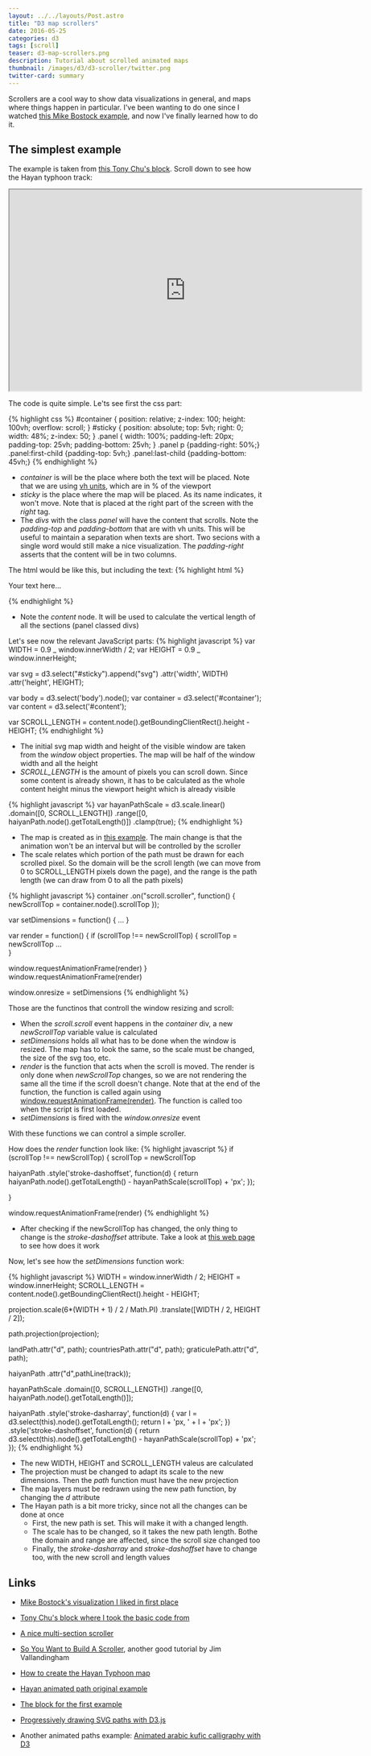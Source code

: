 ```yaml
---
layout: ../../layouts/Post.astro
title: "D3 map scrollers"
date: 2016-05-25
categories: d3
tags: [scroll]
teaser: d3-map-scrollers.png
description: Tutorial about scrolled animated maps
thumbnail: /images/d3/d3-scroller/twitter.png
twitter-card: summary
---
```


Scrollers are a cool way to show data visualizations in general, and maps where things happen in particular. I've been wanting to do one since I watched [this Mike Bostock example](http://www.nytimes.com/newsgraphics/2013/10/13/russia/), and now I've finally learned how to do it.

## The simplest example

The example is taken from [this Tony Chu's block](http://bl.ocks.org/tonyhschu/af64df46f7b5b760fc1db1260dd6ec6a). Scroll down to see how the Hayan typhoon track:

<iframe src="https://cdn.rawgit.com/rveciana/eeaa71659adbc88dc4165eaf99dcb9be/raw/4812ed4d7330335bed355a082742367b484b3048/index.html" width="700" height="400" scrolling="yes"></iframe>

The code is quite simple. Le'ts see first the css part:

{% highlight css %}
#container {
position: relative;
z-index: 100;
height: 100vh;
overflow: scroll;
}
#sticky {
position: absolute;
top: 5vh;
right: 0;
width: 48%;
z-index: 50;
}
.panel {
width: 100%;
padding-left: 20px;
padding-top: 25vh;
padding-bottom: 25vh;
}
.panel p {padding-right: 50%;}
.panel:first-child {padding-top: 5vh;}
.panel:last-child {padding-bottom: 45vh;}
{% endhighlight %}

- _container_ is will be the place where both the text will be placed. Note that we are using [vh units](http://www.w3schools.com/cssref/css_units.asp), which are in % of the viewport
- _sticky_ is the place where the map will be placed. As its name indicates, it won't move. Note that is placed at the right part of the screen with the _right_ tag.
- The _divs_ with the class _panel_ will have the content that scrolls. Note the _padding-top_ and _padding-bottom_ that are with vh units. This will be useful to maintain a separation when texts are short. Two secions with a single word would still make a nice visualization. The _padding-right_ asserts that the content will be in two columns.

The html would be like this, but including the text:
{% highlight html %}

<div id="sticky"></div>
<div id="container">
  <div id="content">
    <div class="panel">
      <p>Your text here...</p>
    </div>

</div>
{% endhighlight %}

- Note the _content_ node. It will be used to calculate the vertical length of all the sections (panel classed divs)

Let's see now the relevant JavaScript parts:
{% highlight javascript %}
var WIDTH = 0.9 _ window.innerWidth / 2;
var HEIGHT = 0.9 _ window.innerHeight;

var svg = d3.select("#sticky").append("svg")
.attr('width', WIDTH)
.attr('height', HEIGHT);

var body = d3.select('body').node();
var container = d3.select('#container');
var content = d3.select('#content');

var SCROLL_LENGTH = content.node().getBoundingClientRect().height - HEIGHT;
{% endhighlight %}

- The initial svg map width and height of the visible window are taken from the _window_ object properties. The map will be half of the window width and all the height
- _SCROLL_LENGTH_ is the amount of pixels you can scroll down. Since some content is already shown, it has to be calculated as the whole content height minus the viewport height which is already visible

{% highlight javascript %}
var hayanPathScale = d3.scale.linear()
.domain([0, SCROLL_LENGTH])
.range([0, haiyanPath.node().getTotalLength()])
.clamp(true);
{% endhighlight %}

- The map is created as in [this example](http://bl.ocks.org/rveciana/8464690). The main change is that the animation won't be an interval but will be controlled by the scroller
- The scale relates which portion of the path must be drawn for each scrolled pixel. So the domain will be the scroll length (we can move from 0 to SCROLL_LENGTH pixels down the page), and the range is the path length (we can draw from 0 to all the path pixels)

{% highlight javascript %}
container
.on("scroll.scroller", function() {
newScrollTop = container.node().scrollTop
});

var setDimensions = function() {
...
}

var render = function() {
if (scrollTop !== newScrollTop) {
scrollTop = newScrollTop
...  
}

window.requestAnimationFrame(render)
}
window.requestAnimationFrame(render)

window.onresize = setDimensions
{% endhighlight %}

Those are the functinos that controll the window resizing and scroll:

- When the _scroll.scroll_ event happens in the _container_ div, a new _newScrollTop_ variable value is calculated
- _setDimensions_ holds all what has to be done when the window is resized. The map has to look the same, so the scale must be changed, the size of the svg too, etc.
- _render_ is the function that acts when the scroll is moved. The render is only done when _newScrollTop_ changes, so we are not rendering the same all the time if the scroll doesn't change. Note that at the end of the function, the function is called again using [window.requestAnimationFrame(render)](https://developer.mozilla.org/en-US/docs/Web/API/window/requestAnimationFrame). The function is called too when the script is first loaded.
- _setDimensions_ is fired with the _window.onresize_ event

With these functions we can control a simple scroller.

How does the _render_ function look like:
{% highlight javascript %}
if (scrollTop !== newScrollTop) {
scrollTop = newScrollTop

haiyanPath
.style('stroke-dashoffset', function(d) {
return haiyanPath.node().getTotalLength() - hayanPathScale(scrollTop) + 'px';
});

}

window.requestAnimationFrame(render)
{% endhighlight %}

- After checking if the newScrollTop has changed, the only thing to change is the _stroke-dashoffset_ attribute. Take a look at [this web page](http://www.alolo.co/blog/2013/11/14/progressively-draw-svg-paths-with-d3js) to see how does it work

Now, let's see how the _setDimensions_ function work:

{% highlight javascript %}
WIDTH = window.innerWidth / 2;
HEIGHT = window.innerHeight;
SCROLL_LENGTH = content.node().getBoundingClientRect().height - HEIGHT;

projection.scale(6\*(WIDTH + 1) / 2 / Math.PI)
.translate([WIDTH / 2, HEIGHT / 2]);

path.projection(projection);

landPath.attr("d", path);
countriesPath.attr("d", path);
graticulePath.attr("d", path);

haiyanPath
.attr("d",pathLine(track));

hayanPathScale
.domain([0, SCROLL_LENGTH])
.range([0, haiyanPath.node().getTotalLength()]);

haiyanPath
.style('stroke-dasharray', function(d) {
var l = d3.select(this).node().getTotalLength();
return l + 'px, ' + l + 'px';
})
.style('stroke-dashoffset', function(d) {
return d3.select(this).node().getTotalLength() - hayanPathScale(scrollTop) + 'px';
});
{% endhighlight %}

- The new WIDTH, HEIGHT and SCROLL_LENGTH valeus are calculated
- The projection must be changed to adapt its scale to the new dimensions. Then the _path_ function must have the new projection
- The map layers must be redrawn using the new path function, by changing the _d_ attribute
- The Hayan path is a bit more tricky, since not all the changes can be done at once
  - First, the new path is set. This will make it with a changed length.
  - The scale has to be changed, so it takes the new path length. Bothe the domain and range are affected, since the scroll size changed too
  - Finally, the _stroke-dasharray_ and _stroke-dashoffset_ have to change too, with the new scroll and length values

## Links

- [Mike Bostock's visualization I liked in first place](http://www.nytimes.com/newsgraphics/2013/10/13/russia/)
- [Tony Chu's block where I took the basic code from](http://bl.ocks.org/tonyhschu/af64df46f7b5b760fc1db1260dd6ec6a)
- [A nice multi-section scroller](http://www.r2d3.us/visual-intro-to-machine-learning-part-1/)
- [So You Want to Build A Scroller](http://vallandingham.me/scroller.html), another good tutorial by Jim Vallandingham

- [How to create the Hayan Typhoon map](http://bl.ocks.org/rveciana/8463775)
- [Hayan animated path original example](http://bl.ocks.org/rveciana/8464690)
- [The block for the first example](http://bl.ocks.org/rveciana/eeaa71659adbc88dc4165eaf99dcb9be)
- [Progressively drawing SVG paths with D3.js](http://www.alolo.co/blog/2013/11/14/progressively-draw-svg-paths-with-d3js)
- Another animated paths example: [Animated arabic kufic calligraphy with D3](http://bl.ocks.org/rveciana/7664109)
